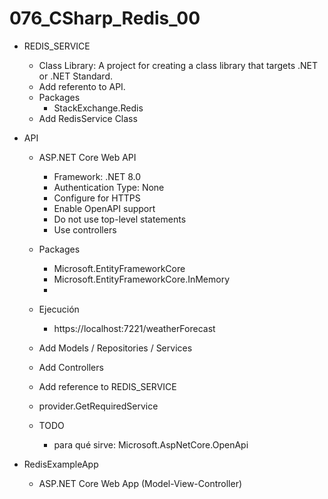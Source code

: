 # 076_CSharp_Redis_00

- REDIS_SERVICE 
	- Class Library: A project for creating a class library that targets .NET or .NET Standard.
	- Add referento to API.
	- Packages 
		- StackExchange.Redis
	- Add RedisService Class
	
	
- API 
	- ASP.NET Core Web API 
		- Framework: .NET 8.0
		- Authentication Type: None
		- Configure for HTTPS
		- Enable OpenAPI support
		- Do not use top-level statements
		- Use controllers
		
	- Packages 
		- Microsoft.EntityFrameworkCore
		- Microsoft.EntityFrameworkCore.InMemory
		- 
	- Ejecución
		- https://localhost:7221/weatherForecast
		
	- Add Models / Repositories / Services
	- Add Controllers
	- Add reference to REDIS_SERVICE
		
	- provider.GetRequiredService	

	- TODO
		- para qué sirve: Microsoft.AspNetCore.OpenApi 
		
		
- RedisExampleApp
	- ASP.NET Core Web App (Model-View-Controller)
	

	